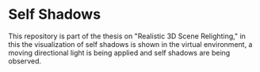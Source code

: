 # Self Shadows
This repository is part of the thesis on "Realistic 3D Scene Relighting," in this the visualization of self shadows is shown in the virtual environment, a moving directional light is being applied and self shadows are being observed.
